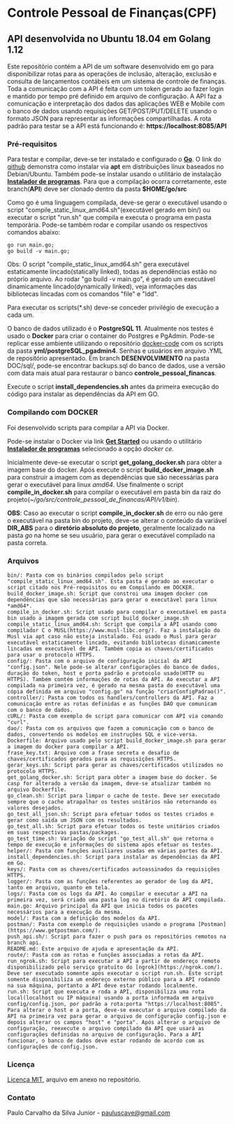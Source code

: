 # Controle Pessoal de Finanças(CPF)
## API desenvolvida no Ubuntu 18.04 em Golang 1.12

Este repositório contém a API de um software desenvolvido em go para disponibilizar rotas para as operações de inclusão, alteração, exclusão e consulta de lançamentos contábeis em um sistema de controle de finanças. Toda a comunicação com a API é feita com um token gerado ao fazer login e mantido por tempo pré definido em arquivo de configuração. A API faz a comunicação e interpretação dos dados das aplicações WEB e Mobile com o banco de dados usando requisições GET/POST/PUT/DELETE usando o formato JSON para representar as informações compartilhadas. A rota padrão para testar se a API está funcionando é: **https://localhost:8085/API**

### Pré-requisitos

Para testar e compilar, deve-se ter instalado e configurado o [**Go**](https://golang.org/). O link do [github](https://github.com/golang/go/wiki/Ubuntu) demonstra como instalar via **apt** em distribuições línux baseados no Debian/Ubuntu. Também pode-se instalar usando o utilitário de instalação [**Instalador de programas**](https://github.com/paulocsilvajr/instalador-programas). Para que a compilação ocorra corretamente, este branch(**API**) deve ser clonado dentro da pasta **$HOME/go/src**

Como go é uma linguagem compilada, deve-se gerar o executável usando o script "compile_static_linux_amd64.sh"(executável gerado em bin/) ou executar o script "run.sh" que compila e executa o programa em pasta temporária. Pode-se também rodar e compilar usando os respectivos comandos abaixo:

```
go run main.go;
go build -v main.go;
```

Obs: O script "compile_static_linux_amd64.sh" gera executável estaticamente lincado(statically linked), todas as dependências estão no próprio arquivo. Ao rodar "go build -v main.go", é gerado um executável dinamicamente lincado(dynamically linked), veja informações das bibliotecas lincadas com os comandos "file" e "ldd".

Para executar os scripts(*.sh) deve-se conceder privilégio de execução a cada um.

O banco de dados utilizado é o **PostgreSQL 11**. Atualmente nos testes é usado o **Docker** para criar o container do Postgres e PgAdmin. Pode-se replicar esse ambiente utilizando o repositório [docker-code](https://bitbucket.org/paulocsilvajr/docker-code/src/master/) com os scripts da pasta **yml/postgreSQL_pgadmin4**. Senhas e usuários em arquivo .YML de repositório apresentado. Em branch **DESENVOLVIMENTO** na pasta DOC/sql/, pode-se encontrar backups.sql do banco de dados, use a versão com data mais atual para restaurar o banco **controle_pessoal_financas**.

Execute o script **install_dependencies.sh** antes da primeira execução do código para instalar as dependências da API em GO.

### Compilando com DOCKER

Foi desenvolvido scripts para compilar a API via Docker.

Pode-se instalar o Docker via link [**Get Started**](https://www.docker.com/get-started) ou usando o utilitário [**Instalador de programas**](https://github.com/paulocsilvajr/instalador-programas) selecionado a opção *docker ce*.

Inicialmente deve-se executar o script **get_golang_docker.sh** para obter a imagem base do docker. Após execute o script **build_docker_image.sh** para construir a imagem com as dependências que são necessárias para gerar o executável para linux *amd64*. Use finalmente o script **compile_in_docker.sh** para compilar o executável em pasta bin da raiz do projeto(*~/go/src/controle_pessoal_de_financas/API/v1/bin*).

**OBS**: Caso ao executar o script **compile_in_docker.sh** de erro ou não gere o executável na pasta bin do projeto, deve-se alterar o conteúdo da variável **DIR_ABS** para o **diretório absoluto do projeto**, geralmente localizado na pasta *go* na home se seu usuário, para gerar o executável compilado na pasta correta.

### Arquivos

```
bin/: Pasta com os binários compilados pelo script "compile_static_linux_amd64.sh". Esta pasta é gerado ao executar o script citado nos Pré-requisitos ou em Compilando em DOCKER.
build_docker_image.sh: Script que constroi uma imagem docker com dependências que são necessárias para gerar o executável para linux *amd64*.
compile_in_docker.sh: Script usado para compilar o executável em pasta bin usado a imagem gerada com script build_docker_image.sh
compile_static_linux_amd64.sh: Script que compila a API usando como compilador C o MUSL(https://www.musl-libc.org/). Faz a instalação do Musl via apt caso não esteja instalado. Foi usado o Musl para gerar executável estaticamente lincado, evitando bibliotecas dinamicamente lincadas em executável de API. Também copia as chaves/certificados para usar o protocolo HTTPS.
config/: Pasta com o arquivo de configuração inicial da API "config.json". Nele pode-se alterar configurações do banco de dados, duração do token, host e porta padrão e protocolo usado(HTTP ou HTTPS). Também contém informações de rotas da API. Ao executar a API compilada na primeira vez, é gerado na mesma pasta do executável uma cópia definida em arquivo "config.go" na função "criarConfigPadrao()".
controller/: Pasta com todos os handlers/controllers da API. Faz a comunicação entre as rotas definidas e as funções DAO que comunicam com o banco de dados.
cURL/: Pasta com exemplo de script para comunicar com API via comando "curl".
dao/: Pasta com os arquivos que fazem a comunicação com o banco de dados, convertendo os modelos em instruções SQL e vice-versa.
Dockerfile: Arquivo usado pelo script build_docker_image.sh para gerar a imagem do docker para compilar a API.
frase_key.txt: Arquivo com a frase secreta e desafio de chaves/certificados gerados para as requisições HTTPS.
gerar_keys.sh: Script para gerar as chaves/certificados utilizados no protocolo HTTPS.
get_golang_docker.sh: Script para obter a imagem base do docker. Se casp for alterado a versão da imagem, deve-se atualizar também no arquivo Dockerfile.
go_clean.sh: Script para limpar o cache de teste. Deve ser executado sempre que o cache atrapalhar os testes unitários não retornando os valores desejados.
go_test_all_json.sh: Script para efetuar todos os testes criados e gerar como saída um JSON com os resultados.
go_test_all.sh: Script para efetuar todos os teste unitários criados em suas respectivas pastas/packages.
go_test_time.sh: Variação do script "go_test_all.sh" que retorna o tempo de execução e informações do sistema após efetuar os testes.
helper/: Pasta com funções auxiliares usadas em várias partes da API.
install_dependencies.sh: Script para instalar as dependências da API em Go.
keys/: Pasta com as chaves/certificados autoassinados da requisições HTTPS.
logger/: Pasta com as funções referentes ao gerador de log da API, tanto em arquivo, quanto em tela.
logs/: Pasta com os logs da API. Ao compilar e executar a API na primeira vez, será criado uma pasta log no diretório da API compilada.
main.go: Arquivo principal da API que inicia todos os pacotes necessários para a execução da mesma.
model/: Pasta com a definição dos modelos da API.
postman/: Pasta com exemplo de requisições usando o programa [Postman](https://www.getpostman.com/).
push_api.sh/: Script para fazer o push para os repositórios remotos na branch api.
README.md: Este arquivo de ajuda e apresentação da API.
route/: Pasta com as rotas e funções associadas a rotas da API.
run_ngrok.sh: Script para executar a API a partir de endereço remoto disponibilizado pelo serviço gratuíto do [ngrok](https://ngrok.com/). Deve ser executado somente após executar o script run.sh. Este script somente disponibiliza um endereço externo público para a API rodando na sua máquina, portanto a API deve estar rodando localmente.
run.sh: Script que executa e roda a API, disponibiliza uma rota local(localhost ou IP máquina) usando a porta informada em arquivo config/config.json, por padrão a rota:porta "https://localhost:8085". Para alterar o host e a porta, deve-se executar o arquivo compilado da API na primeira vez para gerar o arquivo de configuração config.json e depois alterar os campos "host" e "porta". Após alterar o arquivo de configuração, reexecute o arquivo compilado da API que usará as configurações definidas no arquivo de configuração. Para a API funcionar, o banco de dados deve estar rodando de acordo com as configurações de config.json.

```

### Licença

[Licença MIT](https://github.com/paulocsilvajr/controle_pessoal_de_financas/blob/api/license_mit.txt), arquivo em anexo no repositório.

### Contato

Paulo Carvalho da Silva Junior - pauluscave@gmail.com
